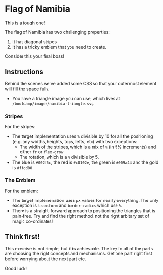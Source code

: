 # Flag of Namibia

This is a tough one!

The flag of Namibia has two challenging properties:

1. It has diagonal stripes
2. It has a tricky emblem that you need to create.

Consider this your final boss!

## Instructions

Behind the scenes we've added some CSS so that your outermost element will fill the space fully.

- You have a triangle image you can use, which lives at `/bootcamp/images/namibia-triangle.svg`.

### Stripes

For the stripes:

- The target implementation uses `%` divisible by 10 for all the positioning (e.g. any widths, heights, tops, lefts, etc) with two exceptions:
  - The width of the stripes, which is a mix of `%` (in 5% increments) and either `fr` or `flex-grow`
  - The rotation, which is a `%` divisible by 5.
- The blue is `#002f6c`, the red is `#c8102e`, the green is `#009a44` and the gold is `#ffcd00`

### The Emblem

For the emblem:

- The target implemenation uses `px` values for nearly everything. The only exception is `transform` and `border-radius` which use `%`.
- There is a straight-forward approach to positioning the triangles that is pain-free. Try and find the right method, not the right arbitary set of magic co-ordinates!

## Think first!

This exercise is not simple, but it **is** achievable. The key to all of the parts are choosing the right concepts and mechanisms. Get one part right first before worrying about the next part etc.

Good luck!
